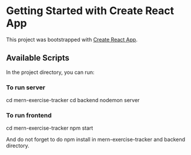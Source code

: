 # Getting Started with Create React App

This project was bootstrapped with [Create React App](https://github.com/facebook/create-react-app).

## Available Scripts

In the project directory, you can run:

### To run server

cd mern-exercise-tracker
cd backend
nodemon server

### To run frontend

cd mern-exercise-tracker
npm start


And do not forget to do npm install in mern-exercise-tracker and backend directory.
